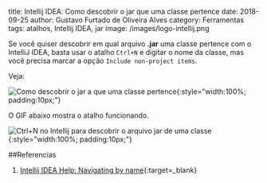 title: Intellij IDEA: Como descobrir o jar que uma classe pertence
date: 2018-09-25
author: Gustavo Furtado de Oliveira Alves
category: Ferramentas
tags: atalhos, Intellij IDEA, jar
image: /images/logo-intellij.png

Se você quiser descobrir em qual arquivo **.jar** uma classe pertence com o IntelliJ IDEA,
basta usar o atalho `Ctrl+N` e digitar o nome da classe,
mas você precisa marcar a opção `Include non-project items`.

Veja:

![Como descobrir o jar a que uma classe pertence](/images/intellij/intellij-descobrir-jar-de-uma-classe.png){:style="width:100%; padding:10px;"}

O GIF abaixo mostra o atalho funcionando.

![Ctrl+N no Intellij para descobrir o arquivo jar de uma classe](/images/intellij/intellij-descobrir-jar-de-uma-classe.gif){:style="width:100%; padding:10px;"}

##Referencias

1. [Intellij IDEA Help: Navigating by name](https://www.jetbrains.com/help/idea/navigating-to-class-file-or-symbol-by-name.html#d1422563e20){:target=\_blank}
